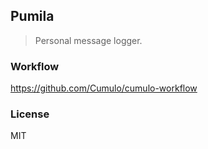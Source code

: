 
Pumila
------

> Personal message logger.

### Workflow

https://github.com/Cumulo/cumulo-workflow

### License

MIT
